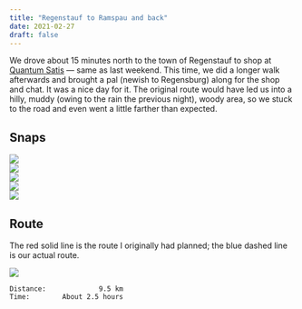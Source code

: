 ```yaml
---
title: "Regenstauf to Ramspau and back"
date: 2021-02-27
draft: false
---
```


We drove about 15 minutes north to the town of Regenstauf to shop at [Quantum Satis](https://www.quantum-satis.de/) &mdash; same as last weekend.  This time, we did a longer walk afterwards and brought a pal (newish to Regensburg) along for the shop and chat.  It was a nice day for it.  The original route would have led us into a hilly, muddy (owing to the rain the previous night), woody area, so we stuck to the road and even went a little farther than expected.  

## Snaps

![](/IMG_8755_s.jpg)  
![](/IMG_8759_s.jpg)  
![](/IMG_8760_s.jpg)  
![](/IMG_8761_s.jpg)  
![](/IMG_8762_s.jpg)  

## Route
The red solid line is the route I originally had planned; the blue dashed line is our actual route.  

[![](/20210227.jpg)](/20210227.jpg)

```
Distance:             9.5 km
Time:        About 2.5 hours      
```
